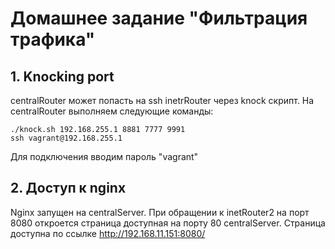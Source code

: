 # Домашнее задание "Фильтрация трафика"

## 1. Knocking port

centralRouter может попасть на ssh inetrRouter через knock скрипт.
На centralRouter выполняем следующие команды:

```
./knock.sh 192.168.255.1 8881 7777 9991
ssh vagrant@192.168.255.1
```

Для подключения вводим пароль "vagrant"

## 2. Доступ к nginx

Nginx запущен на centralServer. При обращении к inetRouter2 на порт 8080 откроется страница доступная на порту 80 centralServer.
Страница доступна по ссылке http://192.168.11.151:8080/